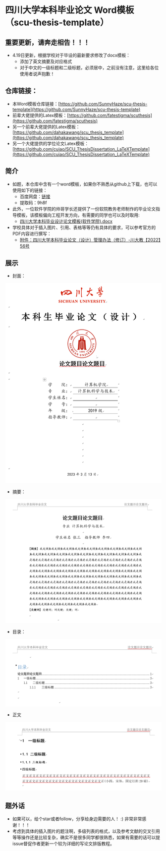 # 四川大学本科毕业论文 Word模板（scu-thesis-template）

## 重要更新，请奔走相告！！！
- 4.19日更新，根据学校对于毕设的最新要求修改了docx模板：
  - 添加了英文摘要及对应格式
  - 对于中文的一级标题和二级标题，必须居中，之前没有注意，这里给各位使用者说声抱歉！
## 仓库链接：
- 本Word模板仓库链接：[https://github.com/SunnyHaze/scu-thesis-template](https://github.com/SunnyHaze/scu-thesis-template) 
- 前辈大佬提供的Latex模板：[https://github.com/fatestigma/scuthesis](https://github.com/fatestigma/scuthesis)
- 另一个前辈大佬提供的Latex模板：[https://github.com/dahakawang/scu_thesis_template](https://github.com/dahakawang/scu_thesis_template)
- 另一个大佬提供的学位论文Latex模板：[https://github.com/cuiao/SCU_ThesisDissertation_LaTeXTemplate](https://github.com/cuiao/SCU_ThesisDissertation_LaTeXTemplate)
## 简介 
- 如题，本仓库中含有一个word模板，如果你不熟悉从github上下载，也可以使用如下的链接：
  - 百度网盘：[链接](https://pan.baidu.com/s/1D1475ahiXUfH4FWmtvh66Q)
  - 提取码：9h8f
- 此外，一位软件学院的帅哥学长还提供了一份软院教务老师制作的毕业论文指导模板，该模板偏向工程开发方向，有需要的同学也可以及时取用:
  - [四川大学本科毕业设计论文模板(软件学院).docx](四川大学本科毕业设计论文模板(软件学院).docx)
- 学校具体对于插入图片、引用、表格等等仍有具体的要求，可以参考官方的PDF内容进行撰写：
  - [附件：四川大学本科毕业论文（设计）管理办法（修订）-川大教【2022】56号](https://cs.scu.edu.cn/system/_content/download.jsp?urltype=news.DownloadAttachUrl&owner=1447926190&wbfileid=12054134)

## 展示
- 封面：
  
![](images/封面截图.png)

- 摘要：

![](images/摘要.png)

- 目录：

![](images/目录.png)

- 正文

![](images/正文.png)

## 题外话
- 如果可以，给个star或者follow，分享给身边需要的人！ :) 非常非常感谢！！！
- 考虑到具体的插入图片的题注啊，多级列表的格式，以及参考文献的交叉引用等等操作还是比较复杂，确实不是很多同学都很熟悉，如果有需要的话可以提issue督促作者更新一个较为详细的写论文排版教程。

